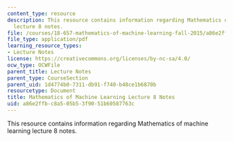 ```yaml
---
content_type: resource
description: This resource contains information regarding Mathematics of machine learning
  lecture 8 notes.
file: /courses/18-657-mathematics-of-machine-learning-fall-2015/a86e2ffbc8a505b53f9051b60587763c_MIT18_657F15_L8.pdf
file_type: application/pdf
learning_resource_types:
- Lecture Notes
license: https://creativecommons.org/licenses/by-nc-sa/4.0/
ocw_type: OCWFile
parent_title: Lecture Notes
parent_type: CourseSection
parent_uid: 1d4774b0-7311-db91-f740-b48ce1b6870b
resourcetype: Document
title: Mathematics of Machine Learning Lecture 8 Notes
uid: a86e2ffb-c8a5-05b5-3f90-51b60587763c
---
```

This resource contains information regarding Mathematics of machine learning lecture 8 notes.